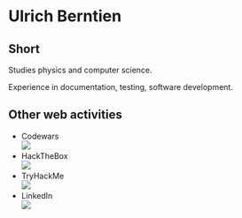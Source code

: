 <!--- UlrichBerntien/UlrichBerntien is a special repository: its `README.md` (this file) appears on your GitHub profile. --->

# Ulrich Berntien

## Short

Studies physics and computer science.

Experience in documentation, testing, software development.

## Other web activities

- Codewars \
  [![](https://www.codewars.com/users/UlrichBerntien/badges/large)](https://www.codewars.com/users/UlrichBerntien)
- HackTheBox \
  [![](https://www.hackthebox.eu/badge/image/163486)](https://app.hackthebox.eu/profile/163486)
- TryHackMe \
  [![](https://tryhackme-badges.s3.amazonaws.com/xtal.png)](https://tryhackme.com/p/xtal)
- LinkedIn \
  [![](https://img.shields.io/badge/LinkedIn-0077B5?style=for-the-badge&logo=linkedin&logoColor=white)](https://ca.linkedin.com/in/ulrich-berntien-268b22248)


<!---
- Hi, I’m @UlrichBerntien
- I’m interested in ...
- I’m currently learning ...
- I’m looking to collaborate on ...
- How to reach me ...
--->

              
